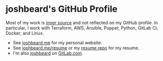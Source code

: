 # joshbeard's GitHub Profile

Most of my work is [inner source](https://en.wikipedia.org/wiki/Inner_source) and not reflected on my GitHub profile. In particular, I work with Terraform, AWS, Ansible, Puppet, Python, GitLab CI, Docker, and Linux.

* See [joshbeard.me](https://joshbeard.me/) for my personal website.
* See [joshbeard.me/resume](https://joshbeard.me/resume) or my [resume repo](https://github.com/joshbeard/resume/blob/master/README.md) for my resume.
* I'm also [joshbeard](https://gitlab.com/joshbeard) on [GitLab.com](https://gitlab.com/joshbeard).
